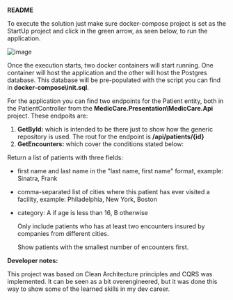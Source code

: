 **README**

To execute the solution just make sure docker-compose project is set as the StartUp project and click in the green arrow, as seen below, to run the application.

![image](https://github.com/edissonmachado/MedicCare/assets/942767/defd8bdf-6dae-49b9-9ab1-223b4cabc7d0)

Once the execution starts, two docker containers will start running. One container will host the application and the other will host the Postgres database. This database will be pre-populated with the script you can find in **docker-compose\init.sql**.

For the application you can find two endpoints for the Patient entity, both in the PatientController from the **MedicCare.Presentation\MedicCare.Api** project. These endpoits are:
1. **GetById:** which is intended to be there just to show how the generic repository is used. The rout for the endpoint is **/api/patients/{id}**
2. **GetEncounters:** which cover the conditions stated below:

Return a list of patients with three fields:
- first name and last name in the &quot;last name, first name&quot; format, example: Sinatra, Frank
- comma-separated list of cities where this patient has ever visited a facility, example:
Philadelphia, New York, Boston
- category: A if age is less than 16, B otherwise

  Only include patients who has at least two encounters insured by companies from different cities.

  Show patients with the smallest number of encounters first.


**Developer notes:**

  This project was based on Clean Architecture principles and CQRS was implemented. It can be seen as a bit overengineered, but it was done this way to show some of the learned skills in my dev career.
